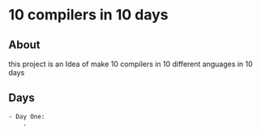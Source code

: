 # 10 compilers in 10 days

## About
this project is an Idea of make 10 compilers in 10 different anguages in 10 days

## Days
    - Day One:
        . 